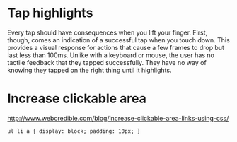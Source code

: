 # Tap highlights

Every tap should have consequences when you lift your finger. First, though, comes an indication of a successful tap when you touch down. This provides a visual response for actions that cause a few frames to drop but last less than 100ms. Unlike with a keyboard or mouse, the user has no tactile feedback that they tapped successfully. They have no way of knowing they tapped on the right thing until it highlights.

# Increase clickable area

http://www.webcredible.com/blog/increase-clickable-area-links-using-css/


`ul li a {
display: block;
padding: 10px;
}`
